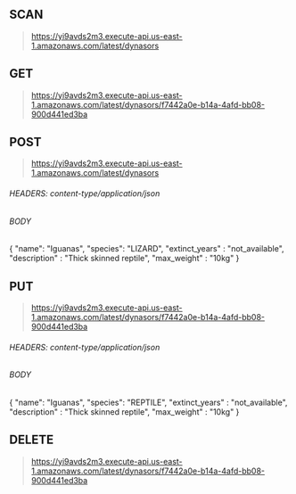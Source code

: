 ## SCAN
> https://yi9avds2m3.execute-api.us-east-1.amazonaws.com/latest/dynasors

## GET
> https://yi9avds2m3.execute-api.us-east-1.amazonaws.com/latest/dynasors/f7442a0e-b14a-4afd-bb08-900d441ed3ba

## POST
> https://yi9avds2m3.execute-api.us-east-1.amazonaws.com/latest/dynasors

###### HEADERS: content-type/application/json
###### BODY
{
    "name": "Iguanas",
    "species": "LIZARD",
    "extinct_years" : "not_available",
    "description" : "Thick skinned reptile",
    "max_weight" : "10kg"
}

## PUT
> https://yi9avds2m3.execute-api.us-east-1.amazonaws.com/latest/dynasors/f7442a0e-b14a-4afd-bb08-900d441ed3ba

###### HEADERS: content-type/application/json
###### BODY
{
    "name": "Iguanas",
    "species": "REPTILE",
    "extinct_years" : "not_available",
    "description" : "Thick skinned reptile",
    "max_weight" : "10kg"
}

## DELETE
> https://yi9avds2m3.execute-api.us-east-1.amazonaws.com/latest/dynasors/f7442a0e-b14a-4afd-bb08-900d441ed3ba
